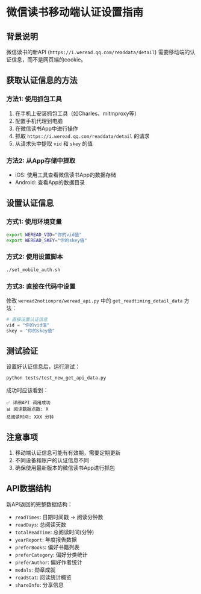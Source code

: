 # 微信读书移动端认证设置指南

## 背景说明

微信读书的新API (`https://i.weread.qq.com/readdata/detail`) 需要移动端的认证信息，而不是网页端的cookie。

## 获取认证信息的方法

### 方法1: 使用抓包工具
1. 在手机上安装抓包工具（如Charles、mitmproxy等）
2. 配置手机代理到电脑
3. 在微信读书App中进行操作
4. 抓取 `https://i.weread.qq.com/readdata/detail` 的请求
5. 从请求头中提取 `vid` 和 `skey` 的值

### 方法2: 从App存储中提取
- iOS: 使用工具查看微信读书App的数据存储
- Android: 查看App的数据目录

## 设置认证信息

### 方式1: 使用环境变量
```bash
export WEREAD_VID="你的vid值"
export WEREAD_SKEY="你的skey值"
```

### 方式2: 使用设置脚本
```bash
./set_mobile_auth.sh
```

### 方式3: 直接在代码中设置
修改 `weread2notionpro/weread_api.py` 中的 `get_readtiming_detail_data` 方法：
```python
# 直接设置认证信息
vid = "你的vid值"
skey = "你的skey值"
```

## 测试验证

设置好认证信息后，运行测试：
```bash
python tests/test_new_get_api_data.py
```

成功时应该看到：
```
✅ 详细API 调用成功
📊 阅读数据点数: X
总阅读时间: XXX 分钟
```

## 注意事项

1. 移动端认证信息可能有有效期，需要定期更新
2. 不同设备和账户的认证信息不同
3. 确保使用最新版本的微信读书App进行抓包

## API数据结构

新API返回的完整数据结构：
- `readTimes`: 日期时间戳 -> 阅读分钟数
- `readDays`: 总阅读天数
- `totalReadTime`: 总阅读时间(分钟)
- `yearReport`: 年度报告数据
- `preferBooks`: 偏好书籍列表
- `preferCategory`: 偏好分类统计
- `preferAuthor`: 偏好作者统计
- `medals`: 勋章成就
- `readStat`: 阅读统计概览
- `shareInfo`: 分享信息